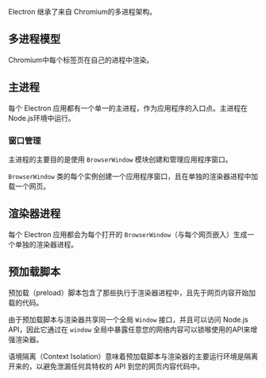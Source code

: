 Electron 继承了来自 Chromium的多进程架构。

## 多进程模型

Chromium中每个标签页在自己的进程中渲染。



## 主进程

每个 Electron 应用都有一个单一的主进程，作为应用程序的入口点。主进程在 Node.js环境中运行。

### 窗口管理

主进程的主要目的是使用 `BrowserWindow` 模块创建和管理应用程序窗口。

`BrowserWindow` 类的每个实例创建一个应用程序窗口，且在单独的渲染器进程中加载一个网页。

## 渲染器进程

每个 Electron 应用都会为每个打开的 `BrowserWindow`（与每个网页嵌入）生成一个单独的渲染器进程。

## 预加载脚本

预加载（preload）脚本包含了那些执行于渲染器进程中，且先于网页内容开始加载的代码。

由于预加载脚本与渲染器共享同一个全局 `Window` 接口，并且可以访问 Node.js API，因此它通过在 `window` 全局中暴露任意您的网络内容可以锁喉使用的API来增强渲染器。

语境隔离（Context Isolation）意味着预加载脚本与渲染器的主要运行环境是隔离开来的，以避免泄漏任何具特权的 API 到您的网页内容代码中。

